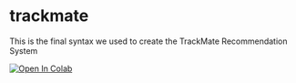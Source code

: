 # trackmate 
This is the final syntax we used to create the TrackMate Recommendation System

[![Open In Colab](https://colab.research.google.com/assets/colab-badge.svg)](https://colab.research.google.com/drive/1grHOUGU3C2K1szv_6GuCNEfCf9Vzq3he?usp=sharing)


